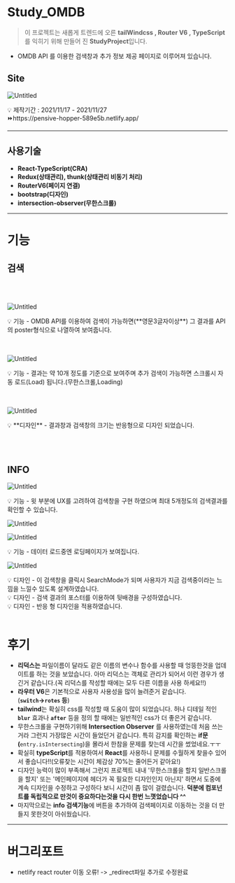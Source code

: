 # Study_OMDB

> 이 프로젝트는 새롭게 트렌드에 오른  **tailWindcss , Router V6 , TypeScript** 를 익히기 위해 만들어 진 **StudyProject**입니다.
* OMDB API 를 이용한 검색창과 추가 정보 제공 페이지로 이루어져 있습니다.
> 

## Site

![Untitled](Study_OMDB%20d1beb38f688a4d33a999ca4b754747b9/Untitled.png)

<aside>
💡 제작기간 : 2021/11/17 - 2021/11/27

</aside>

<aside>
⏩https://pensive-hopper-589e5b.netlify.app/

</aside>

---

## 사용기술

- **React-TypeScript(CRA)**
- **Redux(상태관리), thunk(상태관리 비동기 처리)**
- **RouterV6(페이지 연결)**
- **bootstrap(디자인)**
- **intersection-observer(무한스크롤)**

---

# 기능

## 검색
</br>
</br>


![Untitled](Study_OMDB%20d1beb38f688a4d33a999ca4b754747b9/Untitled%201.png)

<aside>
💡 기능 -  OMDB API를 이용하여 검색이 가능하면(**영문3글자이상**) 그 결과를 API의 poster형식으로 나열하여 보여줍니다.

</aside>
</br>
</br>

![Untitled](Study_OMDB%20d1beb38f688a4d33a999ca4b754747b9/Untitled%202.png)

<aside>
💡 기능 - 결과는 약 10개 정도를 기준으로 보여주며 추가 검색이 가능하면 스크롤시 자동 로드(Load) 됩니다.(무한스크롤,Loading)

</aside>
</br>
</br>

![Untitled](Study_OMDB%20d1beb38f688a4d33a999ca4b754747b9/Untitled%203.png)

<aside>
💡 **디자인** - 결과창과 검색창의 크기는 반응형으로 디자인 되었습니다.
</br>
</br>

</aside>
</br>
</br>

## INFO

![Untitled](Study_OMDB%20d1beb38f688a4d33a999ca4b754747b9/Untitled%204.png)

<aside>
💡 기능 - 윗 부분에 UX를 고려하여 검색창을 구현 하였으며 최대 5개정도의 검색결과를 확인할 수 있습니다.

</aside>

![Untitled](Study_OMDB%20d1beb38f688a4d33a999ca4b754747b9/Untitled%205.png)

![Untitled](Study_OMDB%20d1beb38f688a4d33a999ca4b754747b9/Untitled%206.png)

<aside>
💡 기능 - 데이터 로드중엔  로딩페이지가 보여집니다.

</aside>

![Untitled](Study_OMDB%20d1beb38f688a4d33a999ca4b754747b9/Untitled%207.png)

<aside>
💡 디자인 - 이 검색창을 클릭시 SearchMode가 되며 사용자가 지금 검색중이라는 느낌을 느낄수 있도록 설계하였습니다.

</aside>

<aside>
💡 디자인 - 검색 결과의 포스터를 이용하여 뒷배경을 구성하였습니다.

</aside>

<aside>
💡 디자인 - 반응 형 디자인을 적용하였습니다.

</aside>

</br>

# 후기

- **리덕스는** 파일이름이 달라도 같은 이름의 변수나 함수를 사용할 때 엉뚱한것을  업데이트를 하는 것을 보았습니다. 아마 리덕스는 객체로 관리가 되어서 이런 경우가 생긴거 같습니다.(꼭 리덕스를 작성할 때에는 모두 다른 이름을 사용 하세요!!)
- **라우터 V6**은 기본적으로 사용자 사용성을 많이 늘려준거 같습니다.(**`switch`→`rotes` 등**)
- **tailwind**는 확실히 css를 작성할 때 도움이 많이 되었습니다. 허나 디테일 적인 **`blur`** 효과나 **`after`** 등을 정의 할 때에는 일반적인 css가 더 좋은거 같습니다.
- 무한스크롤을 구현하기위해 **Intersection Observer** 를 사용하였는데 처음 쓰는거라 그런지 가장많은 시간이 들었던거 같습니다. 
특히 감지를 확인하는 **if문(**`entry.isIntersecting`)을 몰라서 한참을 문제를 찾는데 시간을 썼었네요.ㅜㅜ
- 확실히 **typeScript**를 적용하여서 **React**를 사용하니 문제를 수월하게 찾을수 있어서 좋습니다!!(오류찾는 시간이 체감상 70%는 줄어든거 같아요!)
- 디자인 능력이 많이 부족해서 그런지 프로젝트 내내 '무한스크롤을 할지 일반스크롤을 할지' 또는 '메인페이지에 헤더가 꼭 필요한 디자인인지 아닌지' 하면서 도중에 계속 디자인을 수정하고 구성하다 보니 시간이 좀 많이 걸렸습니다. **덕분에 컴포넌트를 독립적으로 만것이 중요하다는것을 다시 한번 느꼇었습니다 ^^**
- 마지막으로는 **info 검색기능**에 버튼을 추가하여 검색페이지로 이동하는 것을 더 만들지 못한것이 아쉬웠습니다.

 ****
 # 버그리포트
 * netlify react router 이동 오류! -> _redirect파일 추가로 수정완료